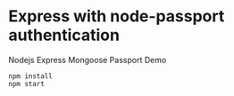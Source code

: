 #  Express with node-passport authentication
Nodejs Express Mongoose Passport Demo

```
npm install
npm start
```